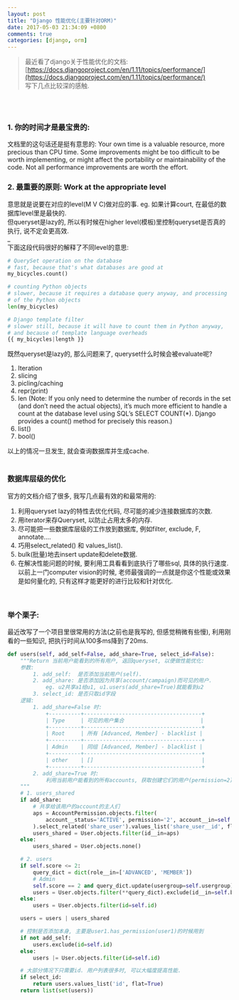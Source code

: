 ```yaml
---
layout: post
title: "Django 性能优化(主要针对ORM)"
date: 2017-05-03 21:34:09 +0800
comments: true
categories: [django, orm]
---
```


> 最近看了django关于性能优化的文档:     [https://docs.djangoproject.com/en/1.11/topics/performance/](https://docs.djangoproject.com/en/1.11/topics/performance/)   
写下几点比较深的感触.  
<br>
<!--more-->
<br>  

### 1. 你的时间才是最宝贵的:
文档里的这句话还是挺有意思的: Your own time is a valuable resource, more precious than CPU time. Some improvements might be too difficult to be worth implementing, or might affect the portability or maintainability of the code. Not all performance improvements are worth the effort.
<br>

### 2. 最重要的原则: Work at the appropriate level
意思就是说要在对应的level(M V C)做对应的事. eg. 如果计算court, 在最低的数据库level里是最快的.   
但queryset是lazy的, 所以有时候在higher level(模板)里控制queryset是否真的执行, 说不定会更高效.   
_   
下面这段代码很好的解释了不同level的意思:    
```python
# QuerySet operation on the database
# fast, because that's what databases are good at
my_bicycles.count()

# counting Python objects
# slower, because it requires a database query anyway, and processing
# of the Python objects
len(my_bicycles)

# Django template filter
# slower still, because it will have to count them in Python anyway,
# and because of template language overheads
{{ my_bicycles|length }}
```

既然queryset是lazy的, 那么问题来了, queryset什么时候会被evaluate呢?

1. Iteration
2. slicing
3. picling/caching
4. repr(print)
5. len
(Note: If you only need to determine the number of records in the set (and don’t need the actual objects), it’s much more efficient to handle a count at the database level using SQL’s SELECT COUNT(*). Django provides a count() method for precisely this reason.)
6. list()
7. bool()   

以上的情况一旦发生, 就会查询数据库并生成cache.   
<br>

### 数据库层级的优化
官方的文档介绍了很多, 我写几点最有效的和最常用的:   

1. 利用queryset lazy的特性去优化代码, 尽可能的减少连接数据库的次数.
2. 用iterator来存Queryset, 以防止占用太多的内存.   
3. 尽可能把一些数据库层级的工作放到数据库, 例如filter, exclude, F, annotate....
4. 巧用select_related() 和 values_list().  
5. bulk(批量)地去insert update和delete数据.     
6. 在解决性能问题的时候, 要利用工具看看到底执行了哪些sql, 具体的执行速度.    
以前上一门computer vision的时候, 老师最强调的一点就是你这个性能或效果是如何量化的, 只有这样才能更好的进行比较和针对优化.  
<br>


### 举个栗子:   
最近改写了一个项目里很常用的方法(之前也是我写的, 但感觉稍微有些慢), 利用刚看的一些知识, 把执行时间从100多ms降到了20ms.    
```python
def users(self, add_self=False, add_share=True, select_id=False):
    """Return 当前用户能看到的所有用户, 返回queryset, 以便做性能优化:
    参数:
        1. add_self:  是否添加当前用户(self).
        2. add_share: 是否添加因为共享(account/campaign)而可见的用户.
            eg. u2共享a1给u1, u1.users(add_share=True)就能看到u2
        3. select_id: 是否只取id字段
    逻辑:
        1. add_share=False 时:
            +----------+-------------------------------------+
            | Type     | 可见的用户集合                        |
            +----------+-------------------------------------+
            | Root     | 所有 [Advanced, Member] - blacklist |
            +----------+-------------------------------------+
            | Admin    | 同组 [Advanced, Member] - blacklist |
            +----------+-------------------------------------+
            | other    | []                                  |
            +----------+-------------------------------------+
        2. add_share=True 时:
            利用当前用户能看到的所有accounts, 获取创建它们的用户(permission=2)
    """
    # 1. users_shared
    if add_share:
        # 共享给该用户的account的主人们
        aps = AccountPermission.objects.filter(
            account__status='ACTIVE', permission='2', account__in=self.accounts()
        ).select_related('share_user').values_list('share_user__id', flat=True)
        users_shared = User.objects.filter(id__in=aps)
    else:
        users_shared = User.objects.none()

    # 2. users
    if self.score <= 2:
        query_dict = dict(role__in=['ADVANCED', 'MEMBER'])
        # Admin
        self.score == 2 and query_dict.update(usergroup=self.usergroup)
        users = User.objects.filter(**query_dict).exclude(id__in=self.blacklist)
    else:
        users = User.objects.filter(id=self.id)

    users = users | users_shared

    # 控制是否添加本身, 主要是user1.has_permission(user1)的时候用到
    if not add_self:
        users.exclude(id=self.id)
    else:
        users |= User.objects.filter(id=self.id)

    # 大部分情况下只需要id. 用户列表很多时, 可以大幅度提高性能.
    if select_id:
        return users.values_list('id', flat=True)
    return list(set(users))
```
